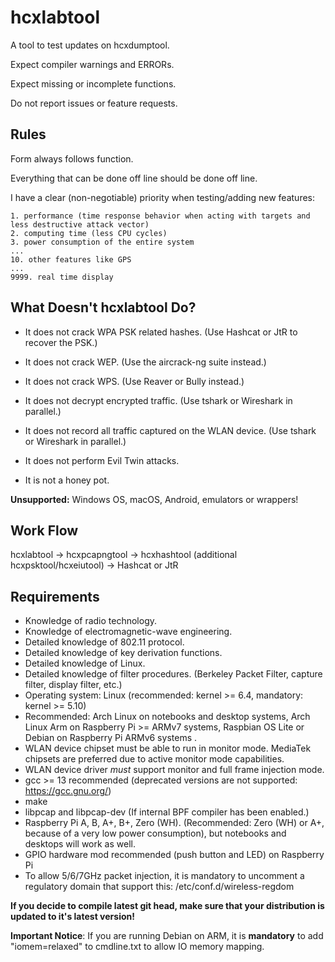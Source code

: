 hcxlabtool
============

A tool to test updates on hcxdumptool.

Expect compiler warnings and ERRORs.

Expect missing or incomplete functions.

Do not report issues or feature requests.


Rules
------

Form always follows function.

Everything that can be done off line should be done off line.

I have a clear (non-negotiable) priority when testing/adding new features:
```
1. performance (time response behavior when acting with targets and less destructive attack vector) 
2. computing time (less CPU cycles)
3. power consumption of the entire system
...
10. other features like GPS
...
9999. real time display
```


What Doesn't hcxlabtool Do?
-----------------------------

* It does not crack WPA PSK related hashes. (Use Hashcat or JtR to recover the PSK.)

* It does not crack WEP. (Use the aircrack-ng suite instead.)

* It does not crack WPS. (Use Reaver or Bully instead.)

* It does not decrypt encrypted traffic. (Use tshark or Wireshark in parallel.)

* It does not record all traffic captured on the WLAN device. (Use tshark or Wireshark in parallel.)

* It does not perform Evil Twin attacks.

* It is not a honey pot.

**Unsupported:** Windows OS, macOS, Android, emulators or wrappers!


Work Flow
----------

hcxlabtool -> hcxpcapngtool -> hcxhashtool (additional hcxpsktool/hcxeiutool) -> Hashcat or JtR


Requirements
-------------

* Knowledge of radio technology.
* Knowledge of electromagnetic-wave engineering.
* Detailed knowledge of 802.11 protocol.
* Detailed knowledge of key derivation functions.
* Detailed knowledge of Linux.
* Detailed knowledge of filter procedures. (Berkeley Packet Filter, capture filter, display filter, etc.)
* Operating system: Linux (recommended: kernel >= 6.4, mandatory: kernel >= 5.10)
* Recommended: Arch Linux on notebooks and desktop systems, Arch Linux Arm on Raspberry Pi >= ARMv7 systems, Raspbian OS Lite or Debian on Raspberry Pi ARMv6 systems .
* WLAN device chipset must be able to run in monitor mode. MediaTek chipsets are preferred due to active monitor mode capabilities.
* WLAN device driver *must* support monitor and full frame injection mode.
* gcc >= 13 recommended (deprecated versions are not supported: https://gcc.gnu.org/)
* make
* libpcap and libpcap-dev (If internal BPF compiler has been enabled.)
* Raspberry Pi A, B, A+, B+, Zero (WH). (Recommended: Zero (WH) or A+, because of a very low power consumption), but notebooks and desktops will work as well.
* GPIO hardware mod recommended (push button and LED) on Raspberry Pi
* To allow 5/6/7GHz packet injection, it is mandatory to uncomment a regulatory domain that support this: /etc/conf.d/wireless-regdom 

**If you decide to compile latest git head, make sure that your distribution is updated to it's latest version!**

**Important Notice**: If you are running Debian on ARM, it is **mandatory** to add "iomem=relaxed" to cmdline.txt to allow IO memory mapping.
